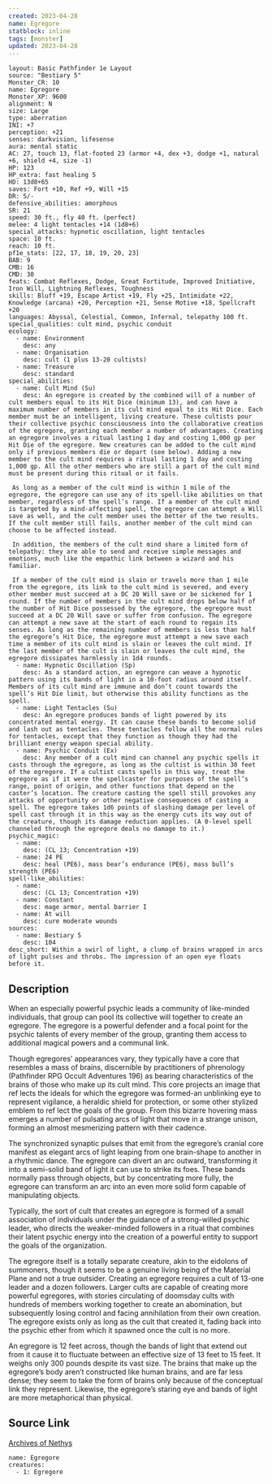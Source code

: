 ```yaml
---
created: 2023-04-28
name: Egregore
statblock: inline
tags: [monster]
updated: 2023-04-28
---
```

```statblock
layout: Basic Pathfinder 1e Layout
source: "Bestiary 5"
Monster_CR: 10
name: Egregore
Monster_XP: 9600
alignment: N
size: Large
type: aberration
INI: +7
perception: +21
senses: darkvision, lifesense
aura: mental static
AC: 27, touch 13, flat-footed 23 (armor +4, dex +3, dodge +1, natural +6, shield +4, size -1)
HP: 123
HP_extra: fast healing 5
HD: 13d8+65
saves: Fort +10, Ref +9, Will +15
DR: 5/-
defensive_abilities: amorphous
SR: 21
speed: 30 ft., fly 40 ft. (perfect)
melee: 4 light tentacles +14 (1d8+6)
special_attacks: hypnotic oscillation, light tentacles
space: 10 ft.
reach: 10 ft.
pf1e_stats: [22, 17, 18, 19, 20, 23]
BAB: 9
CMB: 16
CMD: 30
feats: Combat Reflexes, Dodge, Great Fortitude, Improved Initiative, Iron Will, Lightning Reflexes, Toughness
skills: Bluff +19, Escape Artist +19, Fly +25, Intimidate +22, Knowledge (arcana) +20, Perception +21, Sense Motive +18, Spellcraft +20
languages: Abyssal, Celestial, Common, Infernal, telepathy 100 ft.
special_qualities: cult mind, psychic conduit
ecology:
  - name: Environment
    desc: any
  - name: Organisation
    desc: cult (1 plus 13-20 cultists)
  - name: Treasure
    desc: standard
special_abilities:
  - name: Cult Mind (Su)
    desc: An egregore is created by the combined will of a number of cult members equal to its Hit Dice (minimum 13), and can have a maximum number of members in its cult mind equal to its Hit Dice. Each member must be an intelligent, living creature. These cultists pour their collective psychic consciousness into the collaborative creation of the egregore, granting each member a number of advantages. Creating an egregore involves a ritual lasting 1 day and costing 1,000 gp per Hit Die of the egregore. New creatures can be added to the cult mind only if previous members die or depart (see below). Adding a new member to the cult mind requires a ritual lasting 1 day and costing 1,000 gp. All the other members who are still a part of the cult mind must be present during this ritual or it fails.

 As long as a member of the cult mind is within 1 mile of the egregore, the egregore can use any of its spell-like abilities on that member, regardless of the spell’s range. If a member of the cult mind is targeted by a mind-affecting spell, the egregore can attempt a Will save as well, and the cult member uses the better of the two results. If the cult member still fails, another member of the cult mind can choose to be affected instead.

 In addition, the members of the cult mind share a limited form of telepathy: they are able to send and receive simple messages and emotions, much like the empathic link between a wizard and his familiar.

 If a member of the cult mind is slain or travels more than 1 mile from the egregore, its link to the cult mind is severed, and every other member must succeed at a DC 20 Will save or be sickened for 1 round. If the number of members in the cult mind drops below half of the number of Hit Dice possessed by the egregore, the egregore must succeed at a DC 20 Will save or suffer from confusion. The egregore can attempt a new save at the start of each round to regain its senses. As long as the remaining number of members is less than half the egregore’s Hit Dice, the egregore must attempt a new save each time a member of its cult mind is slain or leaves the cult mind. If the last member of the cult is slain or leaves the cult mind, the egregore dissipates harmlessly in 1d4 rounds.
  - name: Hypnotic Oscillation (Sp)
    desc: As a standard action, an egregore can weave a hypnotic pattern using its bands of light in a 10-foot radius around itself. Members of its cult mind are immune and don’t count towards the spell’s Hit Die limit, but otherwise this ability functions as the spell.
  - name: Light Tentacles (Su)
    desc: An egregore produces bands of light powered by its concentrated mental energy. It can cause these bands to become solid and lash out as tentacles. These tentacles follow all the normal rules for tentacles, except that they function as though they had the brilliant energy weapon special ability.
  - name: Psychic Conduit (Ex)
    desc: Any member of a cult mind can channel any psychic spells it casts through the egregore, as long as the cultist is within 30 feet of the egregore. If a cultist casts spells in this way, treat the egregore as if it were the spellcaster for purposes of the spell’s range, point of origin, and other functions that depend on the caster’s location. The creature casting the spell still provokes any attacks of opportunity or other negative consequences of casting a spell. The egregore takes 1d6 points of slashing damage per level of spell cast through it in this way as the energy cuts its way out of the creature, though its damage reduction applies. (A 0-level spell channeled through the egregore deals no damage to it.)
psychic_magic:
  - name:
    desc: (CL 13; Concentration +19)
  - name: 24 PE
    desc: heal (PE6), mass bear’s endurance (PE6), mass bull’s strength (PE6)
spell-like_abilities:
  - name:
    desc: (CL 13; Concentration +19)
  - name: Constant
    desc: mage armor, mental barrier I
  - name: At will
    desc: cure moderate wounds
sources:
  - name: Bestiary 5
    desc: 104
desc_short: Within a swirl of light, a clump of brains wrapped in arcs of light pulses and throbs. The impression of an open eye floats before it.
```
## Description
When an especially powerful psychic leads a community of like-minded individuals, that group can pool its collective will together to create an egregore. The egregore is a powerful defender and a focal point for the psychic talents of every member of the group, granting them access to additional magical powers and a communal link.

 Though egregores’ appearances vary, they typically have a core that resembles a mass of brains, discernible by practitioners of phrenology (Pathfinder RPG Occult Adventures 196) as bearing characteristics of the brains of those who make up its cult mind. This core projects an image that ref lects the ideals for which the egregore was formed-an unblinking eye to represent vigilance, a heraldic shield for protection, or some other stylized emblem to ref lect the goals of the group. From this bizarre hovering mass emerges a number of pulsating arcs of light that move in a strange unison, forming an almost mesmerizing pattern with their cadence.

 The synchronized synaptic pulses that emit from the egregore’s cranial core manifest as elegant arcs of light leaping from one brain-shape to another in a rhythmic dance. The egregore can divert an arc outward, transforming it into a semi-solid band of light it can use to strike its foes. These bands normally pass through objects, but by concentrating more fully, the egregore can transform an arc into an even more solid form capable of manipulating objects.

 Typically, the sort of cult that creates an egregore is formed of a small association of individuals under the guidance of a strong-willed psychic leader, who directs the weaker-minded followers in a ritual that combines their latent psychic energy into the creation of a powerful entity to support the goals of the organization.

 The egregore itself is a totally separate creature, akin to the eidolons of summoners, though it seems to be a genuine living being of the Material Plane and not a true outsider. Creating an egregore requires a cult of 13-one leader and a dozen followers. Larger cults are capable of creating more powerful egregores, with stories circulating of doomsday cults with hundreds of members working together to create an abomination, but subsequently losing control and facing annihilation from their own creation. The egregore exists only as long as the cult that created it, fading back into the psychic ether from which it spawned once the cult is no more.

 An egregore is 12 feet across, though the bands of light that extend out from it cause it to fluctuate between an effective size of 13 feet to 15 feet. It weighs only 300 pounds despite its vast size. The brains that make up the egregore’s body aren’t constructed like human brains, and are far less dense; they seem to take the form of brains only because of the conceptual link they represent. Likewise, the egregore’s staring eye and bands of light are more metaphorical than physical.
## Source Link
[Archives of Nethys](https://aonprd.com/MonsterDisplay.aspx?ItemName=Egregore)
```encounter-table
name: Egregore
creatures:
  - 1: Egregore
```
